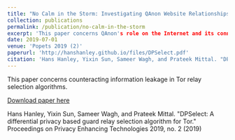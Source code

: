 ```yaml
---
title: "No Calm in the Storm: Investigating QAnon Website Relationships"
collection: publications
permalink: /publication/no-calm-in-the-storm
excerpt: 'This paper concerns QAnon's role on the Internet and its connection to mainstream and alternative news sources.'
date: 2019-07-01
venue: 'Popets 2019 (2)'
paperurl: 'http://hanshanley.github.io/files/DPSelect.pdf'
citation: 'Hans Hanley, Yixin Sun, Sameer Wagh, and Prateek Mittal. "DPSelect: A differential privacy based guard relay selection algorithm for Tor." Proceedings on Privacy Enhancing Technologies 2019, no. 2 (2019)'
---
```

This paper concerns counteracting information leakage in Tor relay selection algorithms.

[Download paper here](http://hanshanley.github.io/files/DPSelect.pdf)

Hans Hanley, Yixin Sun, Sameer Wagh, and Prateek Mittal. "DPSelect: A differential privacy based guard relay selection algorithm for Tor." Proceedings on Privacy Enhancing Technologies 2019, no. 2 (2019)
